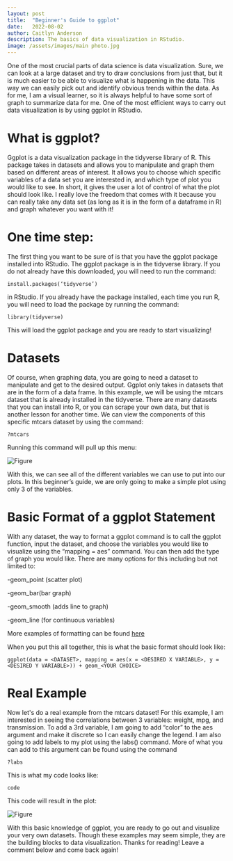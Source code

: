 ```yaml
---
layout: post
title:  "Beginner's Guide to ggplot"
date:   2022-08-02
author: Caitlyn Anderson
description: The basics of data visualization in RStudio.
image: /assets/images/main photo.jpg
---
```


One of the most crucial parts of data science is data visualization. Sure, we can look at a large dataset and try to draw conclusions from just that, but it is much easier to be able to visualize what is happening in the data. This way we can easily pick out and identify obvious trends within the data. As for me, I am a visual learner, so it is always helpful to have some sort of graph to summarize data for me. One of the most efficient ways to carry out data visualization is by using ggplot in RStudio. 

# What is ggplot?

Ggplot is a data visualization package in the tidyverse library of R. This package takes in datasets and allows you to manipulate and graph them based on different areas of interest. It allows you to choose which specific variables of a data set you are interested in, and which type of plot you would like to see. In short, it gives the user a lot of control of what the plot should look like. I really love the freedom that comes with it because you can really take any data set (as long as it is in the form of a dataframe in R) and graph whatever you want with it!

# One time step:

The first thing you want to be sure of is that you have the ggplot package installed into RStudio. The ggplot package is in the tidyverse library. If you do not already have this downloaded, you will need to run the command:

```install.packages(‘tidyverse’)```

in RStudio. If you already have the package installed, each time you run R, you will need to load the package by running the command:

```library(tidyverse)```

This will load the ggplot package and you are ready to start visualizing!

# Datasets

Of course, when graphing data, you are going to need a dataset to manipulate and get to the desired output. Ggplot only takes in datasets that are in the form of a data frame. In this example, we will be using the mtcars dataset that is already installed in the tidyverse. There are many datasets that you can install into R, or you can scrape your own data, but that is another lesson for another time. We can view the components of this specific mtcars dataset by using the command: 

```?mtcars```

Running this command will pull up this menu:

![Figure](https://github.com/cander76/stat386-projects/raw/main/assets/images/mtcars.png)

With this, we can see all of the different variables we can use to put into our plots. In this beginner’s guide, we are only going to make a simple plot using only 3 of the variables.

# Basic Format of a ggplot Statement

With any dataset, the way to format a ggplot command is to call the ggplot function, input the dataset, and choose the variables you would like to visualize using the “mapping = aes” command. You can then add the type of graph you would like. There are many options for this including but not limited to:

-geom_point (scatter plot)

-geom_bar(bar graph)

-geom_smooth (adds line to graph)

-geom_line (for continuous variables)

More examples of formatting can be found [here](data-visualization-2.1 (nyu-cdsc.github.io))

When you put this all together, this is what the basic format should look like:

```ggplot(data = <DATASET>, mapping = aes(x = <DESIRED X VARIABLE>, y = <DESIRED Y VARIABLE>)) + geom_<YOUR CHOICE>```

# Real Example

Now let's do a real example from the mtcars dataset! For this example, I am interested in seeing the correlations between 3 variables: weight, mpg, and transmission. To add a 3rd variable, I am going to add “color” to the aes argument and make it discrete so I can easily change the legend. I am also going to add labels to my plot using the labs() command. More of what you can add to this argument can be found using the command 

```?labs```

This is what my code looks like:

``` code ```

This code will result in the plot:

![Figure](https://github.com/cander76/stat386-projects/raw/main/assets/images/GGplot.png)

With this basic knowledge of ggplot, you are ready to go out and visualize your very own datasets. Though these examples may seem simple, they are the building blocks to data visualization. Thanks for reading! Leave a comment below and come back again!

